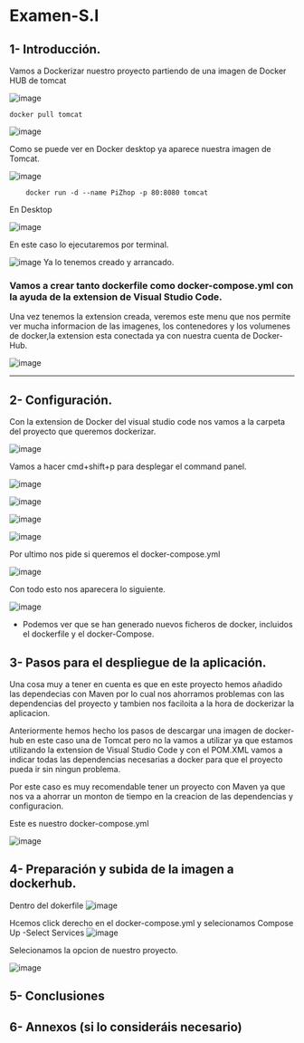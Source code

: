# Examen-S.I

## 1- Introducción.
Vamos a Dockerizar nuestro proyecto partiendo de una imagen de Docker HUB de tomcat

![image](https://user-images.githubusercontent.com/91556752/172448800-1b420cf5-dda1-4e3a-b7de-829926ef39e4.png)


    docker pull tomcat


![image](https://user-images.githubusercontent.com/91556752/171200982-ee431408-eee3-40d9-a030-637c79fabb87.png)

Como se puede ver en Docker desktop ya aparece nuestra imagen de Tomcat.

![image](https://user-images.githubusercontent.com/91556752/171201239-cfd4008a-eccb-46d1-98ab-0613b05f5fa7.png)



        docker run -d --name PiZhop -p 80:8080 tomcat



En Desktop 

![image](https://user-images.githubusercontent.com/91556752/171203694-00f40240-5d53-4786-adbe-250be3a772f4.png)

En este caso lo ejecutaremos por terminal.

![image](https://user-images.githubusercontent.com/91556752/171204505-bb24d069-8f68-4a1f-aeb7-ca9763dc18b4.png)
Ya lo tenemos creado y arrancado.

  


### Vamos a crear tanto dockerfile como docker-compose.yml con la ayuda de la extension de Visual Studio Code.

Una vez tenemos la extension creada, veremos este menu que nos permite ver mucha informacion de las imagenes, los contenedores y los volumenes de docker,la extension esta conectada ya con nuestra cuenta de Docker-Hub.



![image](https://user-images.githubusercontent.com/91556752/172450756-294b0273-23d7-47da-b9fe-61164223d7ce.png)






------
## 2- Configuración.

Con la extension de Docker del visual studio code nos vamos a la carpeta del proyecto que queremos dockerizar.


![image](https://user-images.githubusercontent.com/91556752/172451323-35165e5d-9518-4cca-9869-8b4771878ac4.png)


Vamos a hacer cmd+shift+p para desplegar el command panel.

![image](https://user-images.githubusercontent.com/91556752/172451785-729ecff2-9e0c-40cd-9647-322ad704db08.png)

![image](https://user-images.githubusercontent.com/91556752/172452338-10580270-24da-49c5-9f98-49841c95851e.png)


![image](https://user-images.githubusercontent.com/91556752/172452403-92fbf16f-ffc6-42ad-b7a3-c45ce9c571d3.png)



![image](https://user-images.githubusercontent.com/91556752/172452480-b173a849-648b-4672-a863-89731dc8b8ee.png)





Por ultimo nos pide si queremos el docker-compose.yml


![image](https://user-images.githubusercontent.com/91556752/172452718-b70df4e6-4964-4c10-ac2c-fb1bc0040c9b.png)



Con todo esto nos aparecera lo siguiente.

![image](https://user-images.githubusercontent.com/91556752/172453542-8661f1cc-a76a-45bc-9ff5-56640caaa147.png)


- Podemos ver que se han generado nuevos ficheros de docker, incluidos el dockerfile y el docker-Compose.



## 3- Pasos para el despliegue de la aplicación.

Una cosa muy a tener en cuenta es que en este proyecto hemos añadido las dependecias con Maven por lo cual nos ahorramos problemas con las dependencias del proyecto y tambien nos faciloita a la hora de dockerizar la aplicacion.

Anteriormente hemos hecho los pasos de descargar una imagen de docker-hub en este caso una de Tomcat pero no la vamos a utilizar ya que estamos utilizando la extension de Visual Studio Code y con el POM.XML vamos a indicar todas las dependencias necesarias a docker para que el proyecto pueda ir sin ningun problema.



Por este caso es muy recomendable tener un proyecto con Maven ya que nos va a ahorrar un monton de tiempo en la creacion de las dependencias y configuracion.

Este es nuestro docker-compose.yml

![image](https://user-images.githubusercontent.com/91556752/172455732-1daf2998-d3d6-41fe-afdc-4beb7f25cc4a.png)




## 4- Preparación y subida de la imagen a dockerhub.


Dentro del dokerfile
![image](https://user-images.githubusercontent.com/91556752/172458443-710ab779-948a-4bf3-820c-3270d8cc0df5.png)




Hcemos click derecho en el docker-compose.yml y selecionamos Compose Up -Select Services
![image](https://user-images.githubusercontent.com/91556752/172456545-120d0ce7-6a40-4d1b-b27e-41d326c68e37.png)

Selecionamos la opcion de nuestro proyecto.

![image](https://user-images.githubusercontent.com/91556752/172457694-dcfc49b8-ee31-4a0a-b2e3-e7fd8cf040b9.png)


## 5- Conclusiones
## 6- Annexos (si lo consideráis necesario)
